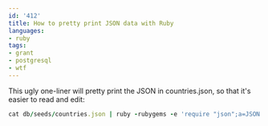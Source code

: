```yaml
---
id: '412'
title: How to pretty print JSON data with Ruby
languages:
- ruby
tags:
- grant
- postgresql
- wtf
---
```

This ugly one-liner will pretty print the JSON in countries.json, so that it's easier to read and edit:


```ruby
cat db/seeds/countries.json | ruby -rubygems -e 'require "json";a=JSON.pretty_generate JSON.parse gets;File.open("db/seeds/countries.json", "w"){|f| f << a}'
```
    

